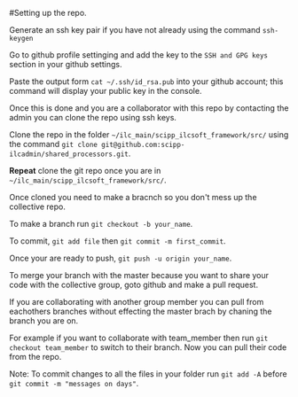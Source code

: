 #Setting up the repo.

Generate an ssh key pair if you have not already using the command `ssh-keygen`


Go to github profile settinging and add the key to the `SSH and GPG keys` section in your github settings.


Paste the output form  `cat ~/.ssh/id_rsa.pub` into your github account; this command will display your public key in the console.


Once this is done and you are a collaborator with this repo by contacting the admin you can clone the repo using ssh keys.


Clone the repo in the folder `~/ilc_main/scipp_ilcsoft_framework/src/` using the command `git clone git@github.com:scipp-ilcadmin/shared_processors.git`.

**Repeat** clone the git repo once you are in `~/ilc_main/scipp_ilcsoft_framework/src/`.


Once cloned you need to make a bracnch so you don't mess up the collective repo.

To make a branch run `git checkout -b your_name`.


To commit, `git add file` then `git commit -m first_commit`.

Once your are ready to push, `git push -u origin your_name`.


To merge your branch with the master because you want to share your code with the collective group, goto github and make a pull request.


If you are collaborating with another group member you can pull from eachothers branches without effecting the master brach by chaning the branch you are on.


For example if you want to collaborate with team_member then run `git checkout team_member` to switch to their branch. Now you can pull their code from the repo.


Note: To commit changes to all the files in your folder run `git add -A` before `git commit -m "messages on days"`.

